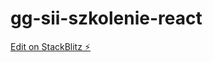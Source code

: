 # gg-sii-szkolenie-react

[Edit on StackBlitz ⚡️](https://stackblitz.com/edit/gg-sii-szkolenie-react)
